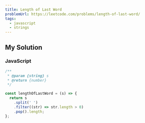 ```yaml
---
title: Length of Last Word
problemUrl: https://leetcode.com/problems/length-of-last-word/
tags:
  - javascript
  - strings
---
```


## My Solution

### JavaScript

```js
/**
 * @param {string} s
 * @return {number}
 */

const lengthOfLastWord = (s) => {
  return s
    .split(' ')
    .filter((str) => str.length > 0)
    .pop().length;
};
```
